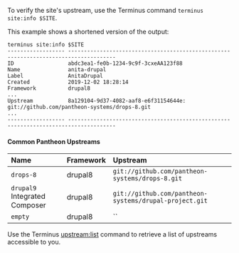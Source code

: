 To verify the site's upstream, use the Terminus command `terminus site:info $SITE`. 

<Accordion title="Use Terminus to Confirm the Site Upstream" id="framework" icon="info-sign">

  This example shows a shortened version of the output:

  ```bash{outputLines:2-18}
  terminus site:info $SITE
  ------------------ -------------------------------------------------------------------------------------
  ID                 abdc3ea1-fe0b-1234-9c9f-3cxeAA123f88
  Name               anita-drupal
  Label              AnitaDrupal
  Created            2019-12-02 18:28:14
  Framework          drupal8
  ...
  Upstream           8a129104-9d37-4082-aaf8-e6f31154644e: git://github.com/pantheon-systems/drops-8.git
  ...
  ------------------ -------------------------------------------------------------------------------------
  ```
  #### Common Pantheon Upstreams
| Name              | Framework            | Upstream                      | 
|:------------------ |:-------------------- |:-------------------------------- |
| `drops-8` | drupal8 | `git://github.com/pantheon-systems/drops-8.git` |
| `drupal9` Integrated Composer | drupal8 | `git://github.com/pantheon-systems/drupal-project.git` |
| `empty` | drupal8 | `` |

Use the Terminus [upstream:list](/terminus/commands/upstream-list) command to retrieve a list of upstreams accessible to you.  
  </Accordion>
  